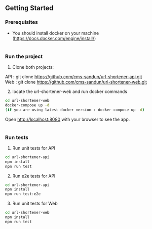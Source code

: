## Getting Started

### Prerequisites

- You should install docker on your machine (https://docs.docker.com/engine/install/)<br /><br />

### Run the project

1. Clone both projects:

API : git clone https://github.com/cms-sandun/url-shortener-api.git<br />
Web : git clone https://github.com/cms-sandun/url-shortener-web.git

2. locate the url-shortener-web and run docker commands

```bash
cd url-shortener-web
docker-compose up -d
(if you are using latest docker version : docker compose up -d)
```

Open [http://localhost:8080](http://localhost:8080) with your browser to see the app.<br /><br />

### Run tests

1. Run unit tests for API

```bash
cd url-shortener-api
npm install
npm run test
```

2. Run e2e tests for API

```bash
cd url-shortener-api
npm install
npm run test:e2e
```

3. Run unit tests for Web

```bash
cd url-shortener-web
npm install
npm run test
```
